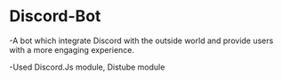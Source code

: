 # Discord-Bot

-A bot which integrate Discord with the outside world and provide users with a more engaging experience.

-Used Discord.Js module, Distube module
